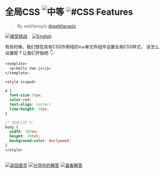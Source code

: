 <!--info-header-start--><h1>全局CSS <img src="https://img.shields.io/badge/-%E4%B8%AD%E7%AD%89-d9901a" alt="中等"/> <img src="https://img.shields.io/badge/-%23CSS%20Features-999" alt="#CSS Features"/></h1><blockquote><p>By webfansplz <a href="https://github.com/webfansplz" target="_blank">@webfansplz</a></p></blockquote><p><a href="https://sfc.vuejs.org/#eNpdUUFuwjAQ/MrKJ0AkoUhc0kBV0UPVqmrLoadcnGQhLo5tORsSivL32glIVQ+2tOOZ3Zn1hT0aE54aZDFLCCsjOeEmVQCJ2TyjlBq+Ggy/6yQyDk6iPxxX1nSWCHWuDRYDYuDixXutKKjFD8bLhenuPZRrqW1ssRgqwo4CLsVBxZCjIrQDLIXCoERxKCmG1Sjtfd9oBm/8iCAIWm2PMItSleniPI5rRUFlDHeLxakd+txaeKQckIznx4PVjSqC0QlkjZXnVmtvyM1IoiGMS8HmTKgCu5CwppBqtxpRGW0JLlBgnVuR4dw5mQN2BnOCHvZWV5Cyk/CSlHnHV4lb7463N0IYXdf9YHk78m4dJyl70tWH03CZsjlMprDejPEEuUeLjmqBNPjc/xhwtTIZx01D0lv3BVyoCSedOfl7VdTZ8qXMtqXIlrvV6+d6nbLp1Kt7d/vD+l/wtrJ4" target="_blank"><img src="https://img.shields.io/badge/-%E6%8E%A5%E5%8F%97%E6%8C%91%E6%88%98-213547?logo=vue.js&logoColor=42b883" alt="接受挑战"/></a> &nbsp;&nbsp;&nbsp;<a href="./README.md" target="_blank"><img src="https://img.shields.io/badge/-English-gray" alt="English"/></a> </p><!--info-header-end-->


有些时候，我们想在具有CSS作用域的`Vue`单文件组件设置全局CSS样式， 该怎么设置呢 ? 让我们开始吧 👇: 

```css
<template>
  <p>Hello Vue.js</p>
</template>

<style scoped>

p {
  font-size:20px;
  color:red;
  text-align: center;
  line-height: 50px;
}

/* 使其工作 */
body {
  width: 100vw;
  height: 100vh;
  background-color: burlywood;
}
</style>
```
<!--info-footer-start--><br><a href="../../README.zh-CN.md" target="_blank"><img src="https://img.shields.io/badge/-%E8%BF%94%E5%9B%9E%E9%A6%96%E9%A1%B5-grey" alt="返回首页"/></a> <a href="https://github.com/webfansplz/vuejs-challenges/issues/new?labels=answer,zh-CN&template=1-answer.zh-CN.md&title=27%20-%20%E5%85%A8%E5%B1%80CSS" target="_blank"><img src="https://img.shields.io/badge/-%E5%88%86%E4%BA%AB%E4%BD%A0%E7%9A%84%E8%A7%A3%E7%AD%94-teal" alt="分享你的解答"/></a> <a href="https://github.com/webfansplz/vuejs-challenges/issues?q=label%3A27+label%3Aanswer" target="_blank"><img src="https://img.shields.io/badge/-%E6%9F%A5%E7%9C%8B%E8%A7%A3%E7%AD%94-de5a77?logo=awesome-lists&logoColor=white" alt="查看解答"/></a> <!--info-footer-end-->
